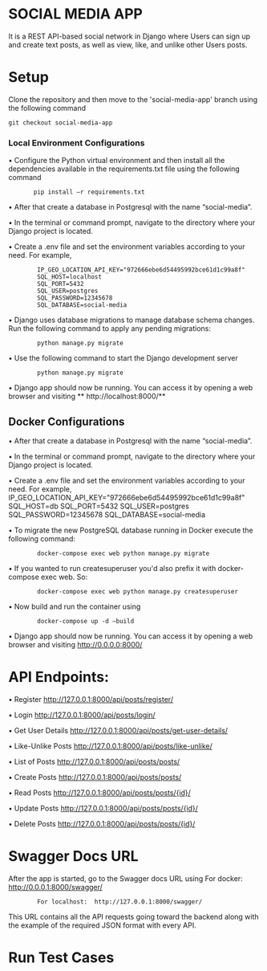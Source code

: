 # SOCIAL MEDIA APP
It is a REST API-based social network in Django where Users can sign up and create text posts, as well as view, like, and unlike other Users posts.

# Setup
Clone the repository and then move to the 'social-media-app' branch using the following command

	git checkout social-media-app

### Local Environment Configurations
•	Configure the Python virtual environment and then install all the dependencies available in the requirements.txt file using the following command

           pip install –r requirements.txt

•	After that create a database in Postgresql with the name “social-media”. 

•	In the terminal or command prompt, navigate to the directory where your Django project is located.

•	Create a .env file and set the environment variables according to your need. For example,

            IP_GEO_LOCATION_API_KEY="972666ebe6d54495992bce61d1c99a8f"
            SQL_HOST=localhost
            SQL_PORT=5432
            SQL_USER=postgres
            SQL_PASSWORD=12345678
            SQL_DATABASE=social-media

•	Django uses database migrations to manage database schema changes. Run the following command to apply any pending migrations:

            python manage.py migrate

•	Use the following command to start the Django development server

            python manage.py migrate

•	Django app should now be running. You can access it by opening a web browser and visiting ** http://localhost:8000/**



## Docker Configurations
•	After that create a database in Postgresql with the name “social-media”. 

•	In the terminal or command prompt, navigate to the directory where your Django project is located.

•	Create a .env file and set the environment variables according to your need. For example,
            IP_GEO_LOCATION_API_KEY="972666ebe6d54495992bce61d1c99a8f"
            SQL_HOST=db
            SQL_PORT=5432
            SQL_USER=postgres
            SQL_PASSWORD=12345678
            SQL_DATABASE=social-media	

•	To migrate the new PostgreSQL database running in Docker execute the following command:

            docker-compose exec web python manage.py migrate

•	If you wanted to run createsuperuser you'd also prefix it with docker-compose exec web. So:

            docker-compose exec web python manage.py createsuperuser

•	Now build and run the container using

            docker-compose up -d –build

•	Django app should now be running. You can access it by opening a web browser and visiting http://0.0.0.0:8000/



# API Endpoints:
•	Register
            http://127.0.0.1:8000/api/posts/register/

•	Login 
            http://127.0.0.1:8000/api/posts/login/

•	Get User Details
            http://127.0.0.1:8000/api/posts/get-user-details/

•	Like-Unlike Posts
            http://127.0.0.1:8000/api/posts/like-unlike/

•	List of Posts
            http://127.0.0.1:8000/api/posts/posts/

•	Create Posts
            http://127.0.0.1:8000/api/posts/posts/

•	Read Posts
            http://127.0.0.1:8000/api/posts/posts/{id}/
	
•	Update Posts
            http://127.0.0.1:8000/api/posts/posts/{id}/

•	Delete Posts
            http://127.0.0.1:8000/api/posts/posts/{id}/


# Swagger Docs URL
After the app is started, go to the Swagger docs URL using
            For docker:	http://0.0.0.1:8000/swagger/

            For localhost:	http://127.0.0.1:8000/swagger/

This URL contains all the API requests going toward the backend along with the example of the required JSON format with every API.

# Run Test Cases
